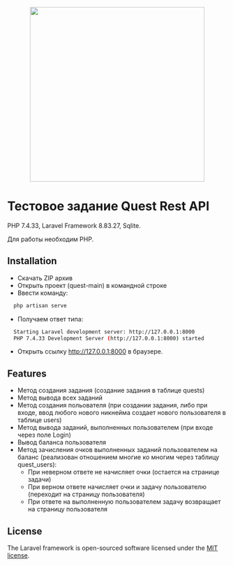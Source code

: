 <p align="center"><a href="https://laravel.com" target="_blank"><img src="https://raw.githubusercontent.com/laravel/art/master/logo-lockup/5%20SVG/2%20CMYK/1%20Full%20Color/laravel-logolockup-cmyk-red.svg" width="400"></a></p>

# Тестовое задание Quest Rest API

PHP 7.4.33, Laravel Framework 8.83.27, Sqlite.

Для работы необходим PHP.

## Installation
- Скачать ZIP архив
- Открыть проект (quest-main) в командной строке
- Ввести команду:
```bash
  php artisan serve
```
- Получаем ответ типа:
```bash
  Starting Laravel development server: http://127.0.0.1:8000
  PHP 7.4.33 Development Server (http://127.0.0.1:8000) started
```
- Открыть ссылку http://127.0.0.1:8000 в браузере.

## Features

- Метод создания задания (создание задания в таблице quests)
- Метод вывода всех заданий
- Метод создания польователя 
(при создании задания, либо при входе, ввод любого нового никнейма создает нового пользователя в таблице users)
- Метод вывода заданий, выполненных пользователем (при входе через поле Login)
- Вывод баланса пользователя
- Метод зачисления очков выполненных заданий пользователем на баланс (реализован отношением многие ко многим через таблицу quest_users):
    - При неверном ответе не начисляет очки (остается на странице задачи)
    - При верном ответе начисляет очки и задачу пользователю (переходит на страницу пользователя)
    - При ответе на выполненную пользователем задачу возвращает на страницу пользователя

## License

The Laravel framework is open-sourced software licensed under the [MIT license](https://opensource.org/licenses/MIT).

